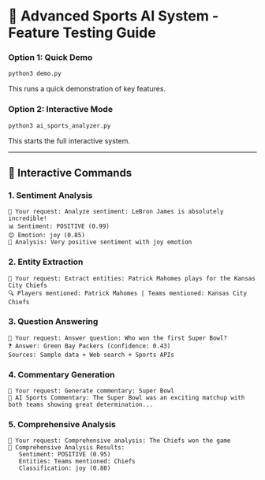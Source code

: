 # 🚀 Advanced Sports AI System - Feature Testing Guide

### **Option 1: Quick Demo**
```bash
python3 demo.py
```
This runs a quick demonstration of key features.

### **Option 2: Interactive Mode**
```bash
python3 ai_sports_analyzer.py
```
This starts the full interactive system.

---

## 🤖 **Interactive Commands**

### **1. Sentiment Analysis**
```
🤖 Your request: Analyze sentiment: LeBron James is absolutely incredible!
📊 Sentiment: POSITIVE (0.99)
😊 Emotion: joy (0.85)
💭 Analysis: Very positive sentiment with joy emotion
```

### **2. Entity Extraction**
```
🤖 Your request: Extract entities: Patrick Mahomes plays for the Kansas City Chiefs
🔍 Players mentioned: Patrick Mahomes | Teams mentioned: Kansas City Chiefs
```

### **3. Question Answering**
```
🤖 Your request: Answer question: Who won the first Super Bowl?
❓ Answer: Green Bay Packers (confidence: 0.43)
Sources: Sample data + Web search + Sports APIs
```

### **4. Commentary Generation**
```
🤖 Your request: Generate commentary: Super Bowl
🏈 AI Sports Commentary: The Super Bowl was an exciting matchup with both teams showing great determination...
```

### **5. Comprehensive Analysis**
```
🤖 Your request: Comprehensive analysis: The Chiefs won the game
🔬 Comprehensive Analysis Results:
   Sentiment: POSITIVE (0.95)
   Entities: Teams mentioned: Chiefs
   Classification: joy (0.88)
```
